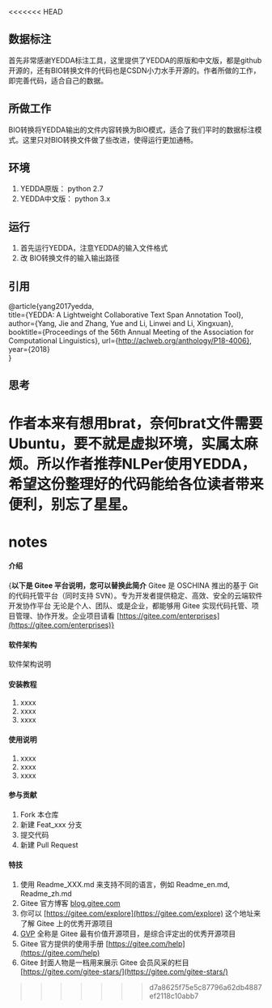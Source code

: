 <<<<<<< HEAD
## 数据标注
首先非常感谢YEDDA标注工具，这里提供了YEDDA的原版和中文版，都是github开源的，还有BIO转换文件的代码也是CSDN小力水手开源的。作者所做的工作，即完善代码，适合自己的数据。
## 所做工作
BIO转换将YEDDA输出的文件内容转换为BIO模式，适合了我们平时的数据标注模式。这里只对BIO转换文件做了些改进，使得运行更加通畅。
## 环境
1. YEDDA原版： python 2.7
2. YEDDA中文版： python 3.x
## 运行
1. 首先运行YEDDA，注意YEDDA的输入文件格式
2. 改 BIO转换文件的输入输出路径

## 引用
@article{yang2017yedda,  
     title={YEDDA: A Lightweight Collaborative Text Span Annotation Tool},  
     author={Yang, Jie and Zhang, Yue and Li, Linwei and Li, Xingxuan},  
     booktitle={Proceedings of the 56th Annual Meeting of the Association for Computational Linguistics},
     url={http://aclweb.org/anthology/P18-4006},
     year={2018}  
    } 

## 思考
作者本来有想用brat，奈何brat文件需要Ubuntu，要不就是虚拟环境，实属太麻烦。所以作者推荐NLPer使用YEDDA，希望这份整理好的代码能给各位读者带来便利，别忘了星星。
=======
# notes

#### 介绍
{**以下是 Gitee 平台说明，您可以替换此简介**
Gitee 是 OSCHINA 推出的基于 Git 的代码托管平台（同时支持 SVN）。专为开发者提供稳定、高效、安全的云端软件开发协作平台
无论是个人、团队、或是企业，都能够用 Gitee 实现代码托管、项目管理、协作开发。企业项目请看 [https://gitee.com/enterprises](https://gitee.com/enterprises)}

#### 软件架构
软件架构说明


#### 安装教程

1.  xxxx
2.  xxxx
3.  xxxx

#### 使用说明

1.  xxxx
2.  xxxx
3.  xxxx

#### 参与贡献

1.  Fork 本仓库
2.  新建 Feat_xxx 分支
3.  提交代码
4.  新建 Pull Request


#### 特技

1.  使用 Readme\_XXX.md 来支持不同的语言，例如 Readme\_en.md, Readme\_zh.md
2.  Gitee 官方博客 [blog.gitee.com](https://blog.gitee.com)
3.  你可以 [https://gitee.com/explore](https://gitee.com/explore) 这个地址来了解 Gitee 上的优秀开源项目
4.  [GVP](https://gitee.com/gvp) 全称是 Gitee 最有价值开源项目，是综合评定出的优秀开源项目
5.  Gitee 官方提供的使用手册 [https://gitee.com/help](https://gitee.com/help)
6.  Gitee 封面人物是一档用来展示 Gitee 会员风采的栏目 [https://gitee.com/gitee-stars/](https://gitee.com/gitee-stars/)
>>>>>>> d7a8625f75e5c87796a62db4887ef2118c10abb7
